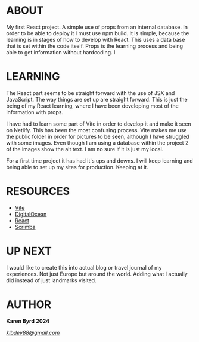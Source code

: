 # ABOUT
My first React project. A simple use of props from an internal database. In order to be able to deploy it I must use npm build. It is simple, because the learning is in stages of how to develop with React. This uses a data base that is set within the code itself. Props is the learning process and being able to get information without hardcoding. I

# LEARNING
The React part seems to be straight forward with the use of JSX and JavaScript. The way things are set up are straight forward. This is just the being of my React learning, where I have been developing most of the information with props.

I have had to learn some part of Vite in order to develop it and make it seen on Netlify. This has been the most confusing process. Vite makes me use the public folder in order for pictures to be seen, although I have struggled with some images. Even though I am using a database within the project 2 of the images show the alt text. I am no sure if it is just my local. 

For a first time project it has had it's ups and downs. I will keep learning and being able to set up my sites for production. Keeping at it.

# RESOURCES
- [Vite](https://vitejs.dev/)
- [DigitalOcean](https://www.digitalocean.com/community/tutorials/how-to-set-up-a-react-project-with-vite)
- [React](https://react.dev/reference/react)
- [Scrimba](https://scrimba.com/learn/frontend)

# UP NEXT
I would like to create this into actual blog or travel journal of my experiences. Not just Europe but around the world. Adding what I actually did instead of just landmarks visited. 

# AUTHOR
**Karen Byrd** 
**2024** 

*klbdev88@gmail.com*

